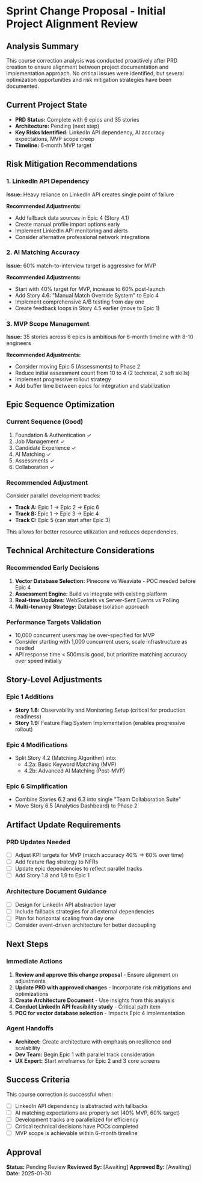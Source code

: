 # Sprint Change Proposal - Initial Project Alignment Review

## Analysis Summary

This course correction analysis was conducted proactively after PRD creation to ensure alignment between project documentation and implementation approach. No critical issues were identified, but several optimization opportunities and risk mitigation strategies have been documented.

## Current Project State

- **PRD Status:** Complete with 6 epics and 35 stories
- **Architecture:** Pending (next step)
- **Key Risks Identified:** LinkedIn API dependency, AI accuracy expectations, MVP scope creep
- **Timeline:** 6-month MVP target

## Risk Mitigation Recommendations

### 1. LinkedIn API Dependency

**Issue:** Heavy reliance on LinkedIn API creates single point of failure

**Recommended Adjustments:**
- Add fallback data sources in Epic 4 (Story 4.1)
- Create manual profile import options early
- Implement LinkedIn API monitoring and alerts
- Consider alternative professional network integrations

### 2. AI Matching Accuracy

**Issue:** 60% match-to-interview target is aggressive for MVP

**Recommended Adjustments:**
- Start with 40% target for MVP, increase to 60% post-launch
- Add Story 4.6: "Manual Match Override System" to Epic 4
- Implement comprehensive A/B testing from day one
- Create feedback loops in Story 4.5 earlier (move to Epic 1)

### 3. MVP Scope Management

**Issue:** 35 stories across 6 epics is ambitious for 6-month timeline with 8-10 engineers

**Recommended Adjustments:**
- Consider moving Epic 5 (Assessments) to Phase 2
- Reduce initial assessment count from 10 to 4 (2 technical, 2 soft skills)
- Implement progressive rollout strategy
- Add buffer time between epics for integration and stabilization

## Epic Sequence Optimization

### Current Sequence (Good)
1. Foundation & Authentication ✓
2. Job Management ✓
3. Candidate Experience ✓
4. AI Matching ✓
5. Assessments ✓
6. Collaboration ✓

### Recommended Adjustment
Consider parallel development tracks:
- **Track A:** Epic 1 → Epic 2 → Epic 6
- **Track B:** Epic 1 → Epic 3 → Epic 4
- **Track C:** Epic 5 (can start after Epic 3)

This allows for better resource utilization and reduces dependencies.

## Technical Architecture Considerations

### Recommended Early Decisions
1. **Vector Database Selection:** Pinecone vs Weaviate - POC needed before Epic 4
2. **Assessment Engine:** Build vs integrate with existing platform
3. **Real-time Updates:** WebSockets vs Server-Sent Events vs Polling
4. **Multi-tenancy Strategy:** Database isolation approach

### Performance Targets Validation
- 10,000 concurrent users may be over-specified for MVP
- Consider starting with 1,000 concurrent users, scale infrastructure as needed
- API response time < 500ms is good, but prioritize matching accuracy over speed initially

## Story-Level Adjustments

### Epic 1 Additions
- **Story 1.8:** Observability and Monitoring Setup (critical for production readiness)
- **Story 1.9:** Feature Flag System Implementation (enables progressive rollout)

### Epic 4 Modifications
- Split Story 4.2 (Matching Algorithm) into:
  - 4.2a: Basic Keyword Matching (MVP)
  - 4.2b: Advanced AI Matching (Post-MVP)

### Epic 6 Simplification
- Combine Stories 6.2 and 6.3 into single "Team Collaboration Suite"
- Move Story 6.5 (Analytics Dashboard) to Phase 2

## Artifact Update Requirements

### PRD Updates Needed
- [ ] Adjust KPI targets for MVP (match accuracy 40% → 60% over time)
- [ ] Add feature flag strategy to NFRs
- [ ] Update epic dependencies to reflect parallel tracks
- [ ] Add Story 1.8 and 1.9 to Epic 1

### Architecture Document Guidance
- [ ] Design for LinkedIn API abstraction layer
- [ ] Include fallback strategies for all external dependencies
- [ ] Plan for horizontal scaling from day one
- [ ] Consider event-driven architecture for better decoupling

## Next Steps

### Immediate Actions
1. **Review and approve this change proposal** - Ensure alignment on adjustments
2. **Update PRD with approved changes** - Incorporate risk mitigations and optimizations
3. **Create Architecture Document** - Use insights from this analysis
4. **Conduct LinkedIn API feasibility study** - Critical path item
5. **POC for vector database selection** - Impacts Epic 4 implementation

### Agent Handoffs
- **Architect:** Create architecture with emphasis on resilience and scalability
- **Dev Team:** Begin Epic 1 with parallel track consideration
- **UX Expert:** Start wireframes for Epic 2 and 3 core screens

## Success Criteria

This course correction is successful when:
- [ ] LinkedIn API dependency is abstracted with fallbacks
- [ ] AI matching expectations are properly set (40% MVP, 60% target)
- [ ] Development tracks are parallelized for efficiency
- [ ] Critical technical decisions have POCs completed
- [ ] MVP scope is achievable within 6-month timeline

## Approval

**Status:** Pending Review
**Reviewed By:** [Awaiting]
**Approved By:** [Awaiting]
**Date:** 2025-01-30